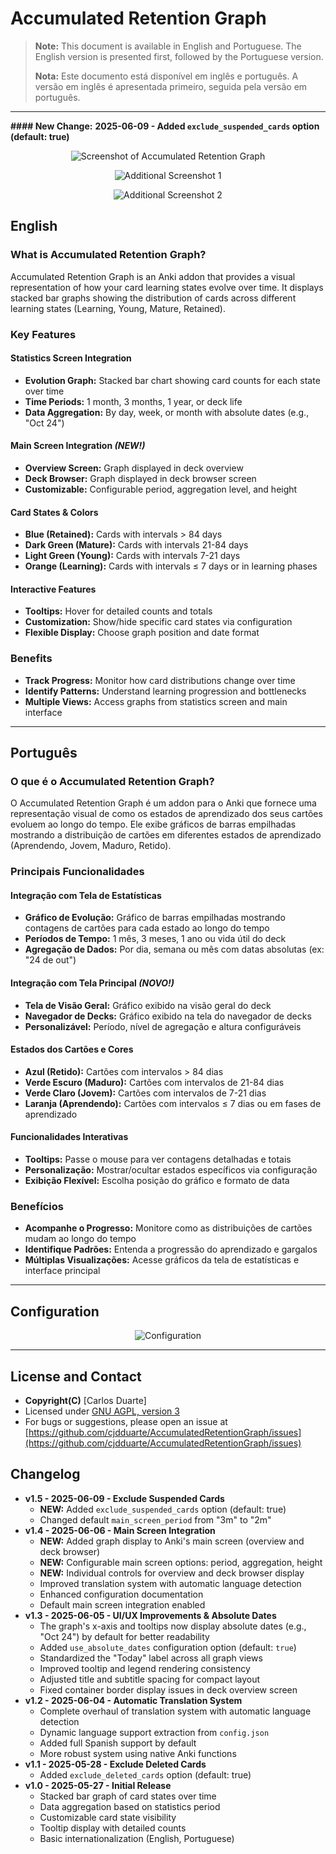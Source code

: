 # **Accumulated Retention Graph**

> **Note:** This document is available in English and Portuguese. The English version is presented first, followed by the Portuguese version.
>
> **Nota:** Este documento está disponível em inglês e português. A versão em inglês é apresentada primeiro, seguida pela versão em português.

---

<b>#### New Change:</b>
<b>2025-06-09 - Added `exclude_suspended_cards` option (default: true)</b>

<p align="center">
  <img src="https://i.ibb.co/PzhVC2Fz/image.png" alt="Screenshot of Accumulated Retention Graph">
</p>

<p align="center">
  <img src="https://i.ibb.co/8Dkws9kr/image.png" alt="Additional Screenshot 1">
</p>

<p align="center">
  <img src="https://i.ibb.co/JRwpbCn8/image.png" alt="Additional Screenshot 2">
</p>

## **English**

### What is Accumulated Retention Graph?

Accumulated Retention Graph is an Anki addon that provides a visual representation of how your card learning states evolve over time. It displays stacked bar graphs showing the distribution of cards across different learning states (Learning, Young, Mature, Retained).

### Key Features

#### **Statistics Screen Integration**
- **Evolution Graph:** Stacked bar chart showing card counts for each state over time
- **Time Periods:** 1 month, 3 months, 1 year, or deck life
- **Data Aggregation:** By day, week, or month with absolute dates (e.g., "Oct 24")

#### **Main Screen Integration** *(NEW!)*
- **Overview Screen:** Graph displayed in deck overview
- **Deck Browser:** Graph displayed in deck browser screen
- **Customizable:** Configurable period, aggregation level, and height

#### **Card States & Colors**
- **Blue (Retained):** Cards with intervals > 84 days
- **Dark Green (Mature):** Cards with intervals 21-84 days  
- **Light Green (Young):** Cards with intervals 7-21 days
- **Orange (Learning):** Cards with intervals ≤ 7 days or in learning phases

#### **Interactive Features**
- **Tooltips:** Hover for detailed counts and totals
- **Customization:** Show/hide specific card states via configuration
- **Flexible Display:** Choose graph position and date format

### Benefits

- **Track Progress:** Monitor how card distributions change over time
- **Identify Patterns:** Understand learning progression and bottlenecks
- **Multiple Views:** Access graphs from statistics screen and main interface

---

## **Português**

### O que é o Accumulated Retention Graph?

O Accumulated Retention Graph é um addon para o Anki que fornece uma representação visual de como os estados de aprendizado dos seus cartões evoluem ao longo do tempo. Ele exibe gráficos de barras empilhadas mostrando a distribuição de cartões em diferentes estados de aprendizado (Aprendendo, Jovem, Maduro, Retido).

### Principais Funcionalidades

#### **Integração com Tela de Estatísticas**
- **Gráfico de Evolução:** Gráfico de barras empilhadas mostrando contagens de cartões para cada estado ao longo do tempo
- **Períodos de Tempo:** 1 mês, 3 meses, 1 ano ou vida útil do deck
- **Agregação de Dados:** Por dia, semana ou mês com datas absolutas (ex: "24 de out")

#### **Integração com Tela Principal** *(NOVO!)*
- **Tela de Visão Geral:** Gráfico exibido na visão geral do deck
- **Navegador de Decks:** Gráfico exibido na tela do navegador de decks
- **Personalizável:** Período, nível de agregação e altura configuráveis

#### **Estados dos Cartões e Cores**
- **Azul (Retido):** Cartões com intervalos > 84 dias
- **Verde Escuro (Maduro):** Cartões com intervalos de 21-84 dias
- **Verde Claro (Jovem):** Cartões com intervalos de 7-21 dias
- **Laranja (Aprendendo):** Cartões com intervalos ≤ 7 dias ou em fases de aprendizado

#### **Funcionalidades Interativas**
- **Tooltips:** Passe o mouse para ver contagens detalhadas e totais
- **Personalização:** Mostrar/ocultar estados específicos via configuração
- **Exibição Flexível:** Escolha posição do gráfico e formato de data

### Benefícios

- **Acompanhe o Progresso:** Monitore como as distribuições de cartões mudam ao longo do tempo
- **Identifique Padrões:** Entenda a progressão do aprendizado e gargalos
- **Múltiplas Visualizações:** Acesse gráficos da tela de estatísticas e interface principal

---

## **Configuration**

<p align="center">
  <img src="https://i.ibb.co/ymZ6pbBr/image.png" alt="Configuration">
</p>

---

## **License and Contact**

- **Copyright(C)** [Carlos Duarte]
- Licensed under [GNU AGPL, version 3](http://www.gnu.org/licenses/agpl.html)
- For bugs or suggestions, please open an issue at [https://github.com/cjdduarte/AccumulatedRetentionGraph/issues](https://github.com/cjdduarte/AccumulatedRetentionGraph/issues)

## **Changelog**

- **v1.5 - 2025-06-09 - Exclude Suspended Cards**
    - **NEW:** Added `exclude_suspended_cards` option (default: true)
    - Changed default `main_screen_period` from "3m" to "2m"
- **v1.4 - 2025-06-06 - Main Screen Integration**
    - **NEW:** Added graph display to Anki's main screen (overview and deck browser)
    - **NEW:** Configurable main screen options: period, aggregation, height
    - **NEW:** Individual controls for overview and deck browser display
    - Improved translation system with automatic language detection
    - Enhanced configuration documentation
    - Default main screen integration enabled
- **v1.3 - 2025-06-05 - UI/UX Improvements & Absolute Dates**
    - The graph's x-axis and tooltips now display absolute dates (e.g., "Oct 24") by default for better readability
    - Added `use_absolute_dates` configuration option (default: `true`)
    - Standardized the "Today" label across all graph views
    - Improved tooltip and legend rendering consistency
    - Adjusted title and subtitle spacing for compact layout
    - Fixed container border display issues in deck overview screen
- **v1.2 - 2025-06-04 - Automatic Translation System**
    - Complete overhaul of translation system with automatic language detection
    - Dynamic language support extraction from `config.json`
    - Added full Spanish support by default
    - More robust system using native Anki functions
- **v1.1 - 2025-05-28 - Exclude Deleted Cards**
    - Added `exclude_deleted_cards` option (default: true)
- **v1.0 - 2025-05-27 - Initial Release**
    - Stacked bar graph of card states over time
    - Data aggregation based on statistics period
    - Customizable card state visibility
    - Tooltip display with detailed counts
    - Basic internationalization (English, Portuguese)
